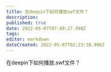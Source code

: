 ```yaml
---
title: 在deepin下如何播放swf文件？
description: 
published: true
date: 2022-05-07T07:49:27.998Z
tags: 
editor: markdown
dateCreated: 2022-05-07T02:23:38.996Z
---
```


在deepin下如何播放.swf文件？

